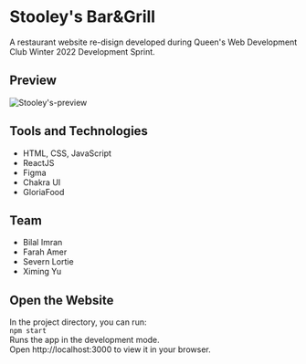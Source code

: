 # Stooley's Bar&Grill #
A restaurant website re-disign developed during Queen's Web Development Club Winter 2022 Development Sprint.

## Preview ##
![Stooley's-preview](https://cdn.discordapp.com/attachments/1011065363401814099/1011065418473021500/Home.png)

## Tools and Technologies ##
- HTML, CSS, JavaScript
- ReactJS
- Figma
- Chakra UI
- GloriaFood

## Team ##
- Bilal Imran
- Farah Amer
- Severn Lortie
- Ximing Yu

## Open the Website ##
In the project directory, you can run: <br/>
`npm start`<br/>
Runs the app in the development mode.<br/>
Open http://localhost:3000 to view it in your browser.
